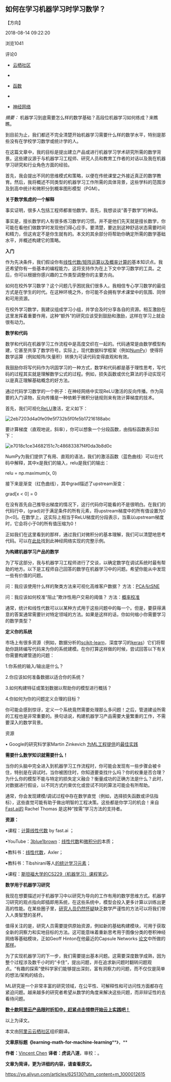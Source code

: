 ## 如何在学习机器学习时学习数学？



【方向】

 

2018-08-14 09:22:20

 

浏览1041

 

评论0

- [云栖社区](https://yq.aliyun.com/tags/type_blog-tagid_1/)
-  

- [函数](https://yq.aliyun.com/tags/type_blog-tagid_422/)
-  

- [神经网络](https://yq.aliyun.com/tags/type_blog-tagid_13435/)

*摘要：* 机器学习到底需要怎么样的数学基础？高段位机器学习如何练成？来瞧瞧。

到目前为止，我们都还不完全清楚开始机器学习需要什么样的数学水平，特别是那些没有在学校学习数学或统计学的人。

在这篇文章中，我的目标是提出建立产品或进行机器学习学术研究所需的数学背景。这些建议源于与机器学习工程师、研究人员和教育工作者的对话以及我在机器学习研究和行业角色方面的经验。

首先，我会提出不同的思维模式和策略，以便在传统课堂之外接近真正的数学教育。然后，我将概述不同类型的机器学习工作所需的具体背景，这些学科的范围涉及到高中统计和微积分到概率图形模型（PGM）。

**关于数学焦虑的一个解释**

事实证明，很多人包括工程师都害怕数学。首先，我想谈谈“善于数学”的神话。

事实是，擅长数学的人有很多练习数学的习惯。并不是他们先天就是擅长数学，你可能在看他们做数学时发现他们得心应手。要清楚，要达到这种舒适状态需要时间和精力，但这肯定不是你生就有的。本文的其余部分将帮助你确定所需的数学基础水平，并概述构建它的策略。

**入门**

作为先决条件，我们假设你有[线性代数/矩阵运算以及概率计算的](http://cs229.stanford.edu/section/cs229-linalg.pdf)基本知识点。我还希望你有一些基本的编程能力，这将支持作为在上下文中学习数学的工具。之后，你可以根据你感兴趣的工作类型调整你的主要方向。

如何在校外学习数学？这个问题几乎困扰我们很多人。我相信专心学习数学的最佳方式是在学生的时代。在这种环境之外，你可能不会拥有学术课堂中的氛围、同伴和可用资源。

在校外学习数学，我建议组成学习小组，并学会及时分享各自的资源。相互激励在这里发挥着重要作用，这种“额外”的研究应该受到鼓励和激励，这样在学习上就会很有动力。

**数学和代码**

数学和代码在机器学习工作流程中是高度交织在一起的。代码通常是由数学模型构建，它甚至共享了数学符号。实际上，现代数据科学框架（例如[NumPy](http://www.numpy.org/)）使得将数学运算（例如矩阵/矢量积）转换为可读代码变得直观和有效。

我鼓励你将写代码作为巩固学习的一种方式，数学和代码都是基于理性思考，写代码的过程其实就是理解数学公式的过程。例如，损失函数或优化算法的手动实现可以是真正理解基础概念的好方法。

通过代码学习数学的一个例子：在神经网络中实现ReLU激活的反向传播。作为简要的入门读物，反向传播是一种依赖于微积分链规则来有效计算梯度的技术。

首先，我们可视化[ReLU](https://en.wikipedia.org/wiki/Rectifier_%28neural_networks%29)激活，定义如下：

![2eb7203d4a0fe09e5f732b5f0fe5b17216188abc](https://yqfile.alicdn.com/2eb7203d4a0fe09e5f732b5f0fe5b17216188abc.png)



要计算梯度（直观地说，斜率），你可以想象一个分段函数，由指标函数表示如下：

![e7018c1ce34682151c7c48683387f4f0da3b8d0c](https://yqfile.alicdn.com/e7018c1ce34682151c7c48683387f4f0da3b8d0c.png)

NumPy为我们提供了有用、直观的语法，我们的激活函数（蓝色曲线）可以在代码中解释，其中x是我们的输入，relu是我们的输出：

relu = np.maximum(x, 0)

接下来是渐变（红色曲线），其中grad描述了upstream渐变：

grad[x < 0] = 0

在没有首先自己推导出梯度的情况下，这行代码你可能看的不是很明白。在我们的代码行中，(grad)对于满足条件的所有元素，将upstream梯度中的所有值设置为0 [h<0]。在数学上，这实际上相当于ReLU梯度的分段表示，当乘以upstream梯度时，它会将小于0的所有值压缩为0！

正如我们在这里看到的那样，通过我们对微积分的基本理解，我们可以清楚地思考代码。可以在[此处](https://pytorch.org/tutorials/beginner/pytorch_with_examples.html)找到此神经网络实现的完整示例。

**为构建机器学习产品的数学**

为了写这部分，我与机器学习工程师进行了交谈，以确定数学在调试系统时最有帮助的地方。以下是工程师自己回答的数学在机器学习中的问题。希望你能从中发现一些有价值的问题。

问：我应该使用什么样的聚类方法来可视化高维客户数据？
方法：[PCA与tSNE](https://stats.stackexchange.com/questions/238538/are-there-cases-where-pca-is-more-suitable-than-t-sne)

问：我应该如何校准“阻止”欺诈性用户交易的阈值？
方法：[概率校准](http://scikit-learn.org/stable/modules/calibration.html)

通常，统计和线性代数可以以某种方式用于这些问题中的每一个。但是，要获得满意的答案通常需要针对特定领域的方法。如果是这样的话，你如何缩小你需要学习的数学类型？

**定义你的系统**

市场上有很多资源（例如，数据分析的[scikit-learn](http://scikit-learn.org/stable/)，深度学习的[keras](https://keras.io/)）它们将帮助你跳转编写代码来为你的系统建模。在你打算这样做的时候，尝试回答以下有关你需要构建管道的问题：

1.你系统的输入/输出是什么？

2.你应该如何准备数据以适合你的系统？

3.如何构建特征或策划数据以帮助你的模型进行概括？

4.你如何为你的问题定义合理的目标？

你可能会感到惊讶，定义一个系统竟然需要处理那么多问题！之后，管道建设所需的工程也是非常重要的。换句话说，构建机器学习产品需要大量繁重的工作，不需要深入的数学背景。

资源

• Google的研究科学家Martin Zinkevich [为ML工程提供](https://developers.google.com/machine-learning/guides/rules-of-ml/)的[最佳实践](https://developers.google.com/machine-learning/guides/rules-of-ml/)

**需要什么数学知识就需要什么！**

当你的头脑中完全进入到机器学习工作流程时，你可能会发现有一些步骤会被卡住，特别是在调试时。当你被困住时，你知道要查找什么吗？你的权重是否合理？为什么你的模型不能与特定的损失定义融合？衡量成功的正确方法是什么？此时，对数据进行假设，以不同方式约束优化或尝试不同的算法可能会有所帮助。

通常，你会发现建模/调试过程中存在数学直觉（例如，选择损失函数或评估指标），这些直觉可能有助于做出明智的工程决策。这些都是你学习的机会！来自[Fast.ai的](http://www.fast.ai/) Rachel Thomas 是这种“按需”学习方法的支持者。

**资源：**

•课程：[计算线性代数](http://www.fast.ai/2017/07/17/num-lin-alg/) by fast.ai ；

•YouTube：[3blue1brown](https://www.youtube.com/channel/UCYO_jab_esuFRV4b17AJtAw)：[线性代数](https://www.youtube.com/watch?v=kjBOesZCoqc&list=PLZHQObOWTQDPD3MizzM2xVFitgF8hE_ab)和[微积分的](https://www.youtube.com/watch?v=WUvTyaaNkzM&list=PLZHQObOWTQDMsr9K-rj53DwVRMYO3t5Yr)本质；

•教科书：[线性代数](http://linear.axler.net/)，Axler；

•教科书：Tibshirani等人[的统计学习元素](https://web.stanford.edu/~hastie/ElemStatLearn/)；

•课程：[斯坦福大学的CS229（机器学习）课程笔记](http://cs229.stanford.edu/syllabus.html#opt)。

**数学用于机器学习研究**

我现在想要描述对于机器学习中以研究为导向的工作有用的数学思维方式。机器学习研究的观点指向即插即用系统，在这些系统中，模型会投入更多计算以训练出更高的性能。在某些圈子里，[研究人员仍然怀疑](https://arxiv.org/ftp/arxiv/papers/1801/1801.00631.pdf)缺乏数学严谨性的方法可以将我们带入人类智慧的圣杯。

值得关注的是，研究人员需要提供原始资源，例如新的基础构建模块，可用于获取全新的洞察力和实地目标的方法。这可能意味着重新思考用于图像分类的卷积神经网络等基础模块，正如Geoff Hinton在他最近的Capsule Networks [论文](https://arxiv.org/pdf/1710.09829v1.pdf)中所做的[那样](https://arxiv.org/pdf/1710.09829v1.pdf)。

为了实现机器学习的下一步，我们需要提出基本问题。这需要深度数学成熟，因为整个过程涉及数千小时的“卡住”，提出问题，并在追求新问题时翻转问题观点。“有趣的探索”使科学家们能够提出深刻，富有洞察力的问题，而不仅仅是简单的想法/架构的结合。



ML研究是一个非常丰富的研究领域，在公平性、可解释性和可访问性方面都存在紧迫问题。越来越多的研究者希望从数学的角度来解决这些问题，而非辩证性的去看待问题。

 [**数十款阿里云产品限时折扣中，赶紧点击领劵开始云上实践吧！**](https://promotion.aliyun.com/ntms/act/ambassador/sharetouser.html?userCode=j4nkrg1c&utm_source=j4nkrg1c)

以上为译文。

本文由[阿里云云栖社区](http://weibo.com/taobaodeveloperclub)组织翻译。

**文章原标题《learning-math-for-machine-learning****》，**

**作者：**[Vincent Chen](https://blog.ycombinator.com/author/vincent-chen/) **译者：虎说八道**，审校：。

















**文章为简译，更为详细的内容，请查看****原文****。**





https://yq.aliyun.com/articles/625130?utm_content=m_1000012615

